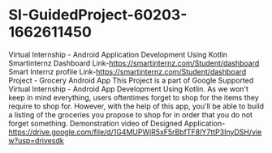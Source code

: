 # SI-GuidedProject-60203-1662611450
Virtual Internship - Android Application Development Using Kotlin
Smartinternz Dashboard Link-https://smartinternz.com/Student/dashboard
Smart Internz profile Link-https://smartinternz.com/Student/dashboard
Project - Grocery Android App This Project is a part of Google Supported Virtual Internship - Android App Development Using Kotlin.
As we won't keep in mind everything, users oftentimes forget to shop for the items they require to shop for. However, with the help of this app, you'll be able to build a listing of the groceries you propose to shop for in order that you do not forget something.
Demonstration video of Designed Application- https://drive.google.com/file/d/1G4MUPWjR5xF5rBbfTF8IY7ttP3InyDSH/view?usp=drivesdk 
